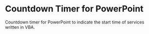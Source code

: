 # Countdown Timer for PowerPoint

Countdown timer for PowerPoint to indicate the start time of services written in VBA.
